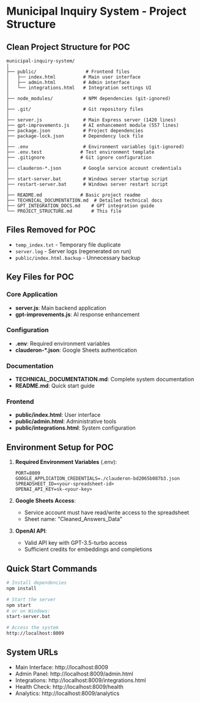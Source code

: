 # Municipal Inquiry System - Project Structure

## Clean Project Structure for POC

```
municipal-inquiry-system/
│
├── public/                  # Frontend files
│   ├── index.html          # Main user interface
│   ├── admin.html          # Admin interface
│   └── integrations.html   # Integration settings UI
│
├── node_modules/           # NPM dependencies (git-ignored)
│
├── .git/                   # Git repository files
│
├── server.js               # Main Express server (1420 lines)
├── gpt-improvements.js     # AI enhancement module (557 lines)
├── package.json            # Project dependencies
├── package-lock.json       # Dependency lock file
│
├── .env                    # Environment variables (git-ignored)
├── .env.test              # Test environment template
├── .gitignore             # Git ignore configuration
│
├── clauderon-*.json        # Google service account credentials
│
├── start-server.bat        # Windows server startup script
├── restart-server.bat      # Windows server restart script
│
├── README.md              # Basic project readme
├── TECHNICAL_DOCUMENTATION.md  # Detailed technical docs
├── GPT_INTEGRATION_DOCS.md    # GPT integration guide
└── PROJECT_STRUCTURE.md       # This file

```

## Files Removed for POC
- `temp_index.txt` - Temporary file duplicate
- `server.log` - Server logs (regenerated on run)
- `public/index.html.backup` - Unnecessary backup

## Key Files for POC

### Core Application
- **server.js**: Main backend application
- **gpt-improvements.js**: AI response enhancement

### Configuration
- **.env**: Required environment variables
- **clauderon-*.json**: Google Sheets authentication

### Documentation
- **TECHNICAL_DOCUMENTATION.md**: Complete system documentation
- **README.md**: Quick start guide

### Frontend
- **public/index.html**: User interface
- **public/admin.html**: Administrative tools
- **public/integrations.html**: System configuration

## Environment Setup for POC

1. **Required Environment Variables** (.env):
   ```
   PORT=8009
   GOOGLE_APPLICATION_CREDENTIALS=./clauderon-bd2065b087b3.json
   SPREADSHEET_ID=<your-spreadsheet-id>
   OPENAI_API_KEY=sk-<your-key>
   ```

2. **Google Sheets Access**:
   - Service account must have read/write access to the spreadsheet
   - Sheet name: "Cleaned_Answers_Data"

3. **OpenAI API**:
   - Valid API key with GPT-3.5-turbo access
   - Sufficient credits for embeddings and completions

## Quick Start Commands

```bash
# Install dependencies
npm install

# Start the server
npm start
# or on Windows:
start-server.bat

# Access the system
http://localhost:8009
```

## System URLs
- Main Interface: http://localhost:8009
- Admin Panel: http://localhost:8009/admin.html
- Integrations: http://localhost:8009/integrations.html
- Health Check: http://localhost:8009/health
- Analytics: http://localhost:8009/analytics